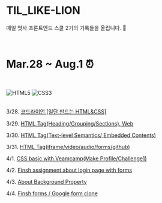 # TIL_LIKE-LION
매일 멋사 프론트엔드 스쿨 2기의 기록들을 올립니다. 🦁

&nbsp;
&nbsp;

<h1> Mar.28 ~ Aug.1 ⏰</h1>

&nbsp;

<div align="left">
  <img alt="HTML5" src ="https://img.shields.io/badge/HTML5-E34F26.svg?&style=for-the-badge&logo=HTML5&logoColor=white"/>
  <img alt="CSS3" src ="https://img.shields.io/badge/CSS3-1572B6.svg?&style=for-the-badge&logo=CSS3&logoColor=white"/>
</div>

<br>

<p>3/28. <a href="https://github.com/GitHWS/TIL_LIKE-LION/tree/main/resume%20practice">코드라이언 [일단 만드는 HTML&CSS]</a></p>
<p>3/29. <a href="https://github.com/GitHWS/TIL_LIKE-LION/tree/main/Day1">HTML Tag(Heading/Grouping/Sections), Web</a></p>
<p>3/30. <a href="https://github.com/GitHWS/TIL_LIKE-LION/tree/main/Day2">HTML Tag(Text-level Semantics/ Embedded Contents)</a></p>
<p>3/31. <a href="https://github.com/GitHWS/TIL_LIKE-LION/tree/main/Day3">HTML Tag(iframe/video/audio/forms/github)</a></p>
<p>4/1. <a href="https://github.com/GitHWS/TIL_LIKE-LION/tree/main/Day4">CSS basic with Veamcamp(Make Profile/Challenge1)</a></p>
<p>4/2. <a href="https://github.com/GitHWS/TIL_LIKE-LION/tree/main/Day3/mkPageforJoin">Finsh assignment about login page with forms</a></p>
<p>4/3. <a href="https://github.com/GitHWS/TIL_LIKE-LION/tree/main/Day4/profile">About Background Property</a></p>
<p>4/4. <a href="https://github.com/GitHWS/TIL_LIKE-LION/tree/main/Day5">Finsh forms / Google form clone</a></p>





